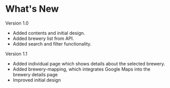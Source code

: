 <h1>What's New</h1>

Version 1.0

- Added contents and initial design.
- Added brewery list from API.
- Added search and filter functionality.

Version 1.1

- Added individual page which shows details about the selected brewery.
- Added brewery-mapping, which integrates Google Maps into the brewery details page
- Improved initial design
